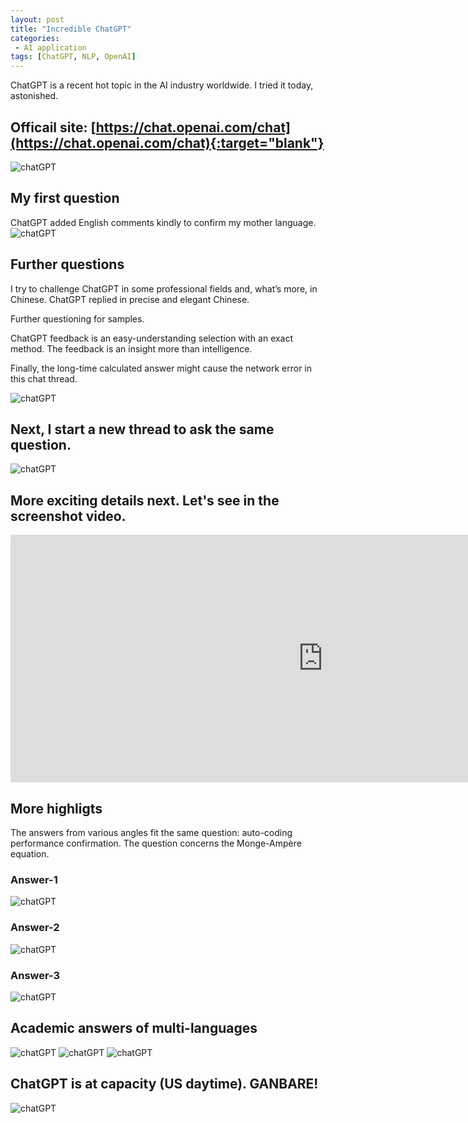 ```yaml
---
layout: post
title: "Incredible ChatGPT"
categories:
 - AI application
tags: [ChatGPT, NLP, OpenAI]
---
```


ChatGPT is a recent hot topic in the AI industry worldwide. I tried it today, astonished.

<!--more-->

## Officail site: [https://chat.openai.com/chat](https://chat.openai.com/chat){:target="blank"}
![chatGPT](/assets/images/20221214_chatGPT_1.png)

## My first question
ChatGPT added English comments kindly to confirm my mother language. 
![chatGPT](/assets/images/20221214_chatGPT_2.png)

## Further questions
I try to challenge ChatGPT in some professional fields and, what’s more, in Chinese. ChatGPT replied in precise and elegant Chinese.

Further questioning for samples. 

ChatGPT feedback is an easy-understanding selection with an exact method.
The feedback is an insight more than intelligence.

Finally, the long-time calculated answer might cause the network error in this chat thread.

![chatGPT](/assets/images/20221214_chatGPT_3.png)

## Next, I start a new thread to ask the same question.
![chatGPT](/assets/images/20221214_chatGPT_4.png)

## More exciting details next. Let's see in the screenshot video.
<iframe width="1000" height="396" src="https://www.youtube.com/embed/VgYQzib0A_8" title="My first trail of ChatGPT" frameborder="0" allow="accelerometer; autoplay; clipboard-write; encrypted-media; gyroscope; picture-in-picture" allowfullscreen></iframe>

## More highligts
The answers from various angles fit the same question: auto-coding performance confirmation. The question concerns the Monge-Ampère equation.

### Answer-1
![chatGPT](/assets/images/20221214_chatGPT_5.png)

### Answer-2
![chatGPT](/assets/images/20221214_chatGPT_6.png)

### Answer-3
![chatGPT](/assets/images/20221214_chatGPT_7.png)

## Academic answers of multi-languages
![chatGPT](/assets/images/20221214_chatGPT_8.png)
![chatGPT](/assets/images/20221214_chatGPT_81.png)
![chatGPT](/assets/images/20221214_chatGPT_82.png)

## ChatGPT is at capacity (US daytime). GANBARE!
![chatGPT](/assets/images/20221214_chatGPT_9.png)

